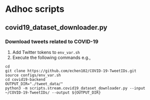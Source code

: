 # Adhoc scripts

## covid19_dataset_downloader.py

### Download tweets related to COVID-19

1. Add Twitter tokens to `env_var.sh`
2. Execute the following commands e.g.,
```
cd
git clone https://github.com/echen102/COVID-19-TweetIDs.git
source configs/env_var.sh
cd covid19-backend
OUTPUT_DIR="./tweet_data/"
python3 -m scripts.stream.covid19_dataset_downloader.py --input ~/COVID-19-TweetIDs/ --output ${OUTPUT_DIR}
```